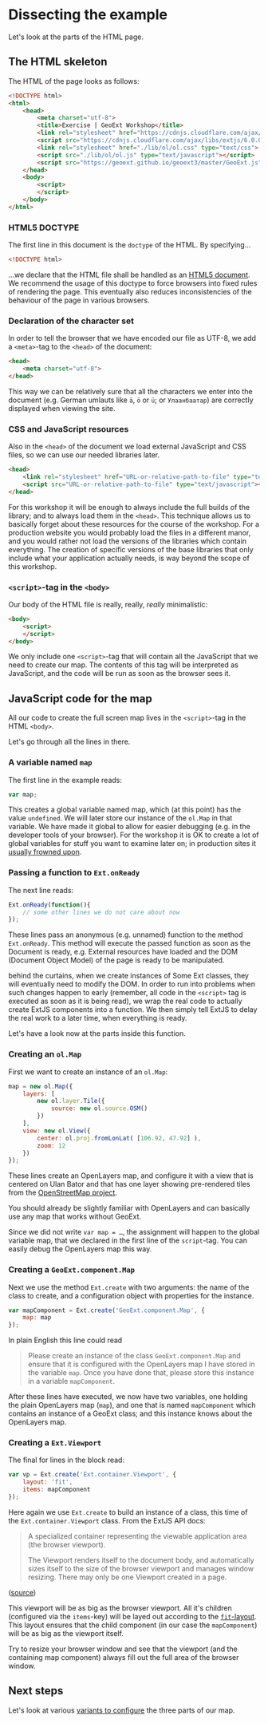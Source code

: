 # Dissecting the example

Let's look at the parts of the HTML page.

## The HTML skeleton

The HTML of the page looks as follows:

```html
<!DOCTYPE html>
<html>
    <head>
        <meta charset="utf-8">
        <title>Exercise | GeoExt Workshop</title>
        <link rel="stylesheet" href="https://cdnjs.cloudflare.com/ajax/libs/extjs/6.0.0/classic/theme-triton/resources/theme-triton-all.css" type="text/css">
        <script src="https://cdnjs.cloudflare.com/ajax/libs/extjs/6.0.0/ext-all.js" type="text/javascript"></script>
        <link rel="stylesheet" href="./lib/ol/ol.css" type="text/css">
        <script src="./lib/ol/ol.js" type="text/javascript"></script>
        <script src="https://geoext.github.io/geoext3/master/GeoExt.js" type="text/javascript"></script>
    </head>
    <body>
        <script>
        </script>
    </body>
</html>
```

### HTML5 DOCTYPE

The first line in this document is the `doctype` of the HTML. By specifying…

```html
<!DOCTYPE html>
```

…we declare that the HTML file shall be handled as an [HTML5 document](https://developer.mozilla.org/en-US/docs/Web/Guide/HTML/HTML5). We recommend the usage of this doctype to force browsers into fixed rules of rendering the page. This eventually also reduces inconsistencies of the behaviour of the page in various browsers.

### Declaration of the character set

In order to tell the browser that we have encoded our file as UTF-8, we add a `<meta>`-tag to the `<head>` of the document:

```html
<head>
    <meta charset="utf-8">
</head>
```

This way we can be relatively sure that all the characters we enter into the document (e.g. German umlauts like `ä`, `ö` or `ü`; or `Улаанбаатар`) are correctly displayed when viewing the site.

### CSS and JavaScript resources

Also in the `<head>` of the document we load external JavaScript and CSS files, so we can use our needed libraries later.

```html
<head>
    <link rel="stylesheet" href="URL-or-relative-path-to-file" type="text/css">
    <script src="URL-or-relative-path-to-file" type="text/javascript"></script>
</head>
```

For this workshop it will be enough to always include the full builds of the library; and to always load them in the `<head>`. This technique allows us to basically forget about these resources for the course of the workshop. For a production website you would probably load the files in a different manor, and you would rather not load the versions of the libraries which contain everything. The creation of specific versions of the base libraries that only include what your application actually needs, is way beyond the scope of this workshop.

### `<script>`-tag in the `<body>`

Our body of the HTML file is really, really, *really* minimalistic:

```html
<body>
    <script>
    </script>
</body>
```

We only include one `<script>`-tag that will contain all the JavaScript that we need to create our map. The contents of this tag will be interpreted as JavaScript, and the code will be run as soon as the browser sees it.

## JavaScript code for the map

All our code to create the full screen map lives in the `<script>`-tag in the HTML `<body>`.

Let's go through all the lines in there.

### A variable named `map`

The first line in the example reads:

```js
var map;
```

This creates a global variable named map, which (at this point) has the value `undefined`. We will later store our instance of the `ol.Map` in that variable. We have made it global to allow for easier debugging (e.g. in the developer tools of your browser). For the workshop it is OK to create a lot of global variables for stuff you want to examine later on; in production sites it [usually frowned upon](http://programmers.stackexchange.com/a/277283).

### Passing a function to `Ext.onReady`

The next line reads:

```js
Ext.onReady(function(){
    // some other lines we do not care about now
});
```

These lines pass an anonymous (e.g. unnamed) function to the method `Ext.onReady`. This method will execute the passed function as soon as the Document is ready, e.g. External resources have loaded and the DOM (Document Object Model) of the page is ready to be manipulated.

behind the curtains, when we create instances of Some Ext classes, they will eventually need to modify the DOM. In order to run into problems when such changes happen to early (remember, all code in the `<script>` tag is executed as soon as it is being read), we wrap the real code to actually create ExtJS components into a function. We then simply tell ExtJS to delay the real work to a later time, when everything is ready.

Let's have a look now at the parts inside this function.

### Creating an `ol.Map`

First we want to create an instance of an `ol.Map`:

```js
map = new ol.Map({
    layers: [
        new ol.layer.Tile({
            source: new ol.source.OSM()
        })
    ],
    view: new ol.View({
        center: ol.proj.fromLonLat( [106.92, 47.92] ),
        zoom: 12
    })
});
```

These lines create an OpenLayers map, and configure it with a view that is centered on Ulan Bator and that has one layer showing pre-rendered tiles from the [OpenStreetMap project](http://www.openstreetmap.org/).

You should already be slightly familiar with OpenLayers and can basically use any map that works without GeoExt.

Since we did not write `var map = …`, the assignment will happen to the global variable map, that we declared in the first line of the `script`-tag. You can easily debug the OpenLayers map this way.

### Creating a `GeoExt.component.Map`

Next we use the method `Ext.create` with two arguments: the name of the class to create, and a configuration object with properties for the instance.

```js
var mapComponent = Ext.create('GeoExt.component.Map', {
    map: map
});
```

In plain English this line could read

> Please create an instance of the class `GeoExt.component.Map` and ensure that it is configured with the OpenLayers map I have stored in the variable `map`. Once you have done that, please store this instance in a variable `mapComponent`.

After these lines have executed, we now have two variables, one holding the plain OpenLayers map (`map`), and one that is named `mapComponent` which contains an instance of a GeoExt class; and this instance knows about the OpenLayers map.

### Creating a `Ext.Viewport`

The final for lines in the block read:

```js
var vp = Ext.create('Ext.container.Viewport', {
    layout: 'fit',
    items: mapComponent
});
```

Here again we use `Ext.create` to build an instance of a class, this time of the `Ext.container.Viewport` class. From the ExtJS API docs:

> A specialized container representing the viewable application area (the browser viewport).
>
> The Viewport renders itself to the document body, and automatically sizes itself to the size of the browser viewport and manages window resizing. There may only be one Viewport created in a page.

([source](http://docs.sencha.com/extjs/6.0/6.0.0-classic/#!/api/Ext.container.Viewport))

This viewport will be as big as the browser viewport. All it's children (configured via the `items`-key) will be layed out according to the [`fit`-layout](http://docs.sencha.com/extjs/6.0/6.0.0-classic/#!/api/Ext.layout.container.Fit). This layout ensures that the child component (in our case the `mapComponent`) will be as big as the viewport itself.

Try to resize your browser window and see that the viewport (and the containing map component) always fill out the full area of the browser window.

## Next steps

Let's look at various [variants to configure](configuration-variants.md) the three parts of our map.
